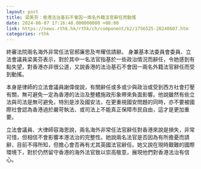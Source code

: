 ```yaml
---
layout: post
title: 梁美芬：香港法治基石不會因一兩名外籍法官辭任而動搖
date: 2024-06-07 17:16:48.000000000 +08:00
link: https://news.rthk.hk/rthk/ch/component/k2/1756525-20240607.htm
categories: rthk
---
```


終審法院兩名海外非常任法官郝廉思及岑耀信請辭。 身兼基本法委員會委員、立法會議員梁美芬表示，對於其中一名法官指基於一些政治情況而辭任，令她感到有點失望，對香港亦非很公道，又說香港的法治基石不會因一兩名外籍法官辭任而受到動搖。

本身是律師的立法會議員謝偉俊說，有關辭任或多或少與政治或受到西方社會打壓有關，無可避免一定為香港的法治及整體施政形象帶來負面影響。他說雖然有些立法與司法是無可避免，特別是涉及國安法，在更重視國安問題的同時，亦不要被國際社會認為香港過於嚴苛執法、或司法上不能真正保障市民自由，這才是更加重要。

立法會議員、大律師容海恩說，兩名海外非常任法官辭任對香港來說是損失，非常可惜，但相信不會影響本港法治的完整性。她說兩名法官是否因為有所擔憂而請辭，目前不得所知，但擔心會否再有尤其英國法官辭任。她又說在現時艱難的國際環境下，對於仍然留守香港的海外法官致以崇高敬意，展現他們對香港法治有信心。
